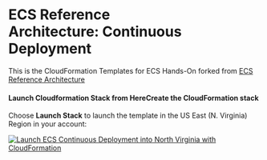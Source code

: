 # ECS Reference Architecture: Continuous Deployment

This is the CloudFormation Templates for ECS Hands-On forked from [ECS Reference Architecture](https://github.com/awslabs/ecs-refarch-continuous-deployment)

#### Launch Cloudformation Stack from HereCreate the CloudFormation stack

Choose **Launch Stack** to launch the template in the US East (N. Virginia) Region in your account:

[![Launch ECS Continuous Deployment into North Virginia with CloudFormation](images/cloudformation-launch-stack.png)](https://console.aws.amazon.com/cloudformation/home?region=us-east-1#/stacks/new?stackName=ecs-cd&templateURL=https://s3.amazonaws.com/ecs-hands-on-hideyy/ecs-refarch-continuous-deployment.yaml)

